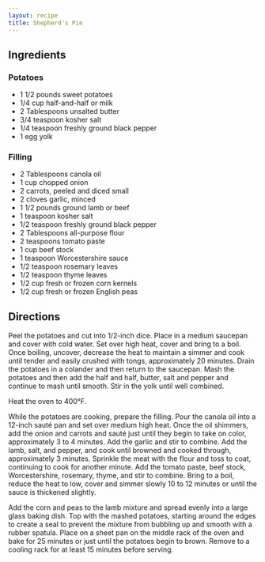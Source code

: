 ```yaml
---
layout: recipe
title: Shepherd's Pie
---
```


## Ingredients


### Potatoes

* 1 1/2 pounds sweet potatoes
* 1/4 cup half-and-half or milk
* 2 Tablespoons unsalted butter
* 3/4 teaspoon kosher salt
* 1/4 teaspoon freshly ground black pepper
* 1 egg yolk

### Filling

* 2 Tablespoons canola oil
* 1 cup chopped onion
* 2 carrots, peeled and diced small
* 2 cloves garlic, minced
* 1 1/2 pounds ground lamb or beef
* 1 teaspoon kosher salt
* 1/2 teaspoon freshly ground black pepper
* 2 Tablespoons all-purpose flour
* 2 teaspoons tomato paste
* 1 cup beef stock
* 1 teaspoon Worcestershire sauce
* 1/2 teaspoon rosemary leaves
* 1/2 teaspoon thyme leaves
* 1/2 cup fresh or frozen corn kernels
* 1/2 cup fresh or frozen English peas

## Directions

Peel the potatoes and cut into 1/2-inch dice. Place in a medium saucepan
and cover with cold water. Set over high heat, cover and bring to a
boil. Once boiling, uncover, decrease the heat to maintain a simmer and
cook until tender and easily crushed with tongs, approximately 20
minutes. Drain the potatoes in a colander and then return to the
saucepan. Mash the potatoes and then add the half and half, butter, salt
and pepper and continue to mash until smooth. Stir in the yolk until
well combined.

Heat the oven to 400°F.

While the potatoes are cooking, prepare the filling. Pour the canola oil
into a 12-inch sauté pan and set over medium high heat. Once the oil
shimmers, add the onion and carrots and sauté just until they begin to
take on color, approximately 3 to 4 minutes. Add the garlic and stir to
combine. Add the lamb, salt, and pepper, and cook until browned and cooked
through, approximately 3 minutes. Sprinkle the meat with the flour and
toss to coat, continuing to cook for another minute. Add the tomato
paste, beef stock, Worcestershire, rosemary, thyme, and stir to combine.
Bring to a boil, reduce the heat to low, cover and simmer slowly 10 to
12 minutes or until the sauce is thickened slightly.

Add the corn and peas to the lamb mixture and spread evenly into a large
glass baking dish. Top with the mashed potatoes, starting around the
edges to create a seal to prevent the mixture from bubbling up and
smooth with a rubber spatula. Place on a sheet pan on the middle rack of
the oven and bake for 25 minutes or just until the potatoes begin to
brown. Remove to a cooling rack for at least 15 minutes before serving.
